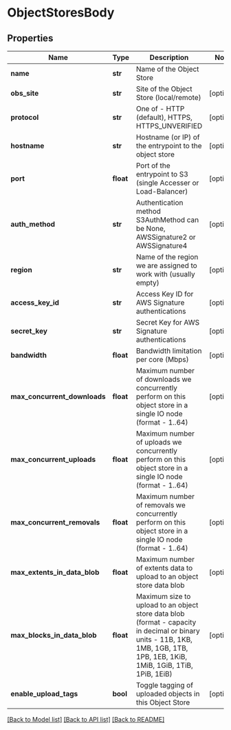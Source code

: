 # ObjectStoresBody

## Properties
Name | Type | Description | Notes
------------ | ------------- | ------------- | -------------
**name** | **str** | Name of the Object Store | 
**obs_site** | **str** | Site of the Object Store (local/remote) | [optional] 
**protocol** | **str** | One of - HTTP (default), HTTPS, HTTPS_UNVERIFIED | [optional] 
**hostname** | **str** | Hostname (or IP) of the entrypoint to the object store | [optional] 
**port** | **float** | Port of the entrypoint to S3 (single Accesser or Load-Balancer) | [optional] 
**auth_method** | **str** | Authentication method S3AuthMethod can be None, AWSSignature2 or AWSSignature4 | [optional] 
**region** | **str** | Name of the region we are assigned to work with (usually empty) | [optional] 
**access_key_id** | **str** | Access Key ID for AWS Signature authentications | [optional] 
**secret_key** | **str** | Secret Key for AWS Signature authentications | [optional] 
**bandwidth** | **float** | Bandwidth limitation per core (Mbps) | [optional] 
**max_concurrent_downloads** | **float** | Maximum number of downloads we concurrently perform on this object store in a single IO node (format - 1..64) | [optional] 
**max_concurrent_uploads** | **float** | Maximum number of uploads we concurrently perform on this object store in a single IO node (format - 1..64) | [optional] 
**max_concurrent_removals** | **float** | Maximum number of removals we concurrently perform on this object store in a single IO node (format -  1..64) | [optional] 
**max_extents_in_data_blob** | **float** | Maximum number of extents data to upload to an object store data blob | [optional] 
**max_blocks_in_data_blob** | **float** | Maximum size to upload to an object store data blob (format - capacity in decimal or binary units - 11B, 1KB, 1MB, 1GB, 1TB, 1PB, 1EB, 1KiB, 1MiB, 1GiB, 1TiB, 1PiB, 1EiB) | [optional] 
**enable_upload_tags** | **bool** | Toggle tagging of uploaded objects in this Object Store | [optional] 

[[Back to Model list]](../README.md#documentation-for-models) [[Back to API list]](../README.md#documentation-for-api-endpoints) [[Back to README]](../README.md)

